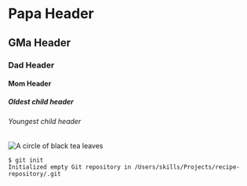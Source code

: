 # Papa Header 
## GMa Header
### Dad Header 
#### Mom Header 
##### Oldest child header 
###### Youngest child header

![A circle of black tea leaves](https://screenshot.click/09-41-rvhy4-4ih9d.png) 

```
$ git init
Initialized empty Git repository in /Users/skills/Projects/recipe-repository/.git
```
